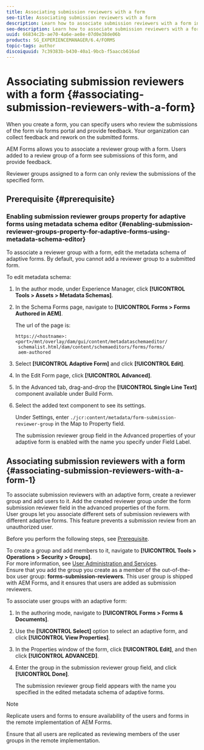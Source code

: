 ```yaml
---
title: Associating submission reviewers with a form
seo-title: Associating submission reviewers with a form
description: Learn how to associate submission reviewers with a form in AEM Forms. Associated reviewers review a form submitted via forms portal.
seo-description: Learn how to associate submission reviewers with a form in AEM Forms. Associated reviewers review a form submitted via forms portal.
uuid: 66834c2b-ae70-4a6e-ae8e-07d0e38de06b
products: SG_EXPERIENCEMANAGER/6.4/FORMS
topic-tags: author
discoiquuid: 7c39383b-b430-40a1-9bcb-f5aaccb616ad
---
```


# Associating submission reviewers with a form  {#associating-submission-reviewers-with-a-form}

When you create a form, you can specify users who review the submissions of the form via forms portal and provide feedback. Your organization can collect feedback and rework on the submitted forms.

AEM Forms allows you to associate a reviewer group with a form. Users added to a review group of a form see submissions of this form, and provide feedback.

Reviewer groups assigned to a form can only review the submissions of the specified form.

## Prerequisite {#prerequisite}

### Enabling submission reviewer groups property for adaptive forms using metadata schema editor {#enabling-submission-reviewer-groups-property-for-adaptive-forms-using-metadata-schema-editor}

To associate a reviewer group with a form, edit the metadata schema of adaptive forms. By default, you cannot add a reviewer group to a submitted form.

To edit metadata schema:

1. In the author mode, under Experience Manager, click **[!UICONTROL Tools > Assets > Metadata Schemas]**.
1. In the Schema Forms page, navigate to **[!UICONTROL Forms > Forms Authored in AEM]**.

   The url of the page is:

   ```
   https://<hostname>:<port>/mnt/overlay/dam/gui/content/metadataschemaeditor/
    schemalist.html/dam/content/schemaeditors/forms/forms/
    aem-authored
   ```

1. Select **[!UICONTROL Adaptive Form]** and click **[!UICONTROL Edit]**.
1. In the Edit Form page, click **[!UICONTROL Advanced]**.
1. In the Advanced tab, drag-and-drop the **[!UICONTROL Single Line Text]** component available under Build Form.
1. Select the added text component to see its settings.

   Under Settings, enter `./jcr:content/metadata/form-submission-reviewer-group` in the Map to Property field.

   The submission reviewer group field in the Advanced properties of your adaptive form is enabled with the name you specify under Field Label.

## Associating submission reviewers with a form {#associating-submission-reviewers-with-a-form-1}

To associate submission reviewers with an adaptive form, create a reviewer group and add users to it. Add the created reviewer group under the form submission reviewer field in the advanced properties of the form.  
User groups let you associate different sets of submission reviewers with different adaptive forms. This feature prevents a submission review from an unauthorized user.

Before you perform the following steps, see [Prerequisite](/help/forms/using/adding-reviewers-form.md#prerequisite).

To create a group and add members to it, navigate to **[!UICONTROL Tools > Operations > Security > Groups]**.  
For more information, see [User Administration and Services](/help/sites-administering/security.md).   
Ensure that you add the group you create as a member of the out-of-the-box user group: **forms-submission-reviewers**. This user group is shipped with AEM Forms, and it ensures that users are added as submission reviewers.

To associate user groups with an adaptive form:

1. In the authoring mode, navigate to **[!UICONTROL Forms > Forms & Documents]**.
1. Use the **[!UICONTROL Select]** option to select an adaptive form, and click **[!UICONTROL View Properties]**. 
1. In the Properties window of the form, click **[!UICONTROL Edit]**, and then click **[!UICONTROL ADVANCED]**. 
1. Enter the group in the submission reviewer group field, and click **[!UICONTROL Done]**.

   The submission reviewer group field appears with the name you specified in the edited metadata schema of adaptive forms.

>[!NOTE]
>
>Replicate users and forms to ensure availability of the users and forms in the remote implementation of AEM Forms.
>
>Ensure that all users are replicated as reviewing members of the user groups in the remote implementation.


